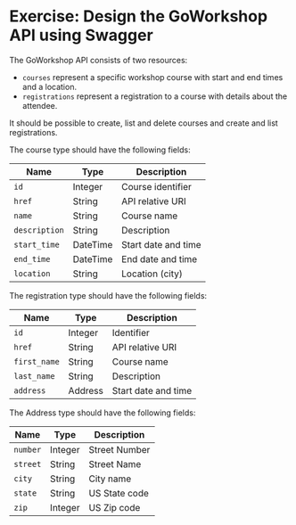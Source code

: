 # Exercise: Design the GoWorkshop API using Swagger

The GoWorkshop API consists of two resources:

* `courses` represent a specific workshop course with start and end times and a location.
* `registrations` represent a registration to a course with details about the attendee.

It should be possible to create, list and delete courses and create and list registrations.

The course type should have the following fields:

|   Name        |Type      |Description          |
|---------------|----------|---------------------|
| `id`          | Integer  | Course identifier   |
| `href`        | String   | API relative URI    |
| `name`        | String   | Course name         |
| `description` | String   | Description         |
| `start_time`  | DateTime | Start date and time |
| `end_time`    | DateTime | End date and time   |
| `location`    | String   | Location (city)     |

The registration type should have the following fields:

|   Name       |Type      |Description          |
|--------------|----------|---------------------|
| `id`         | Integer  | Identifier          |
| `href`       | String   | API relative URI    |
| `first_name` | String   | Course name         |
| `last_name`  | String   | Description         |
| `address`    | Address  | Start date and time |

The Address type should have the following fields:

|   Name   |Type      |Description    |
|----------|----------|---------------|
| `number` | Integer  | Street Number |
| `street` | String   | Street Name   |
| `city`   | String   | City name     |
| `state`  | String   | US State code |
| `zip`    | Integer  | US Zip code   |
